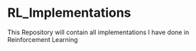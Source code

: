 # RL_Implementations
This Repository will contain all implementations I have done in Reinforcement Learning
